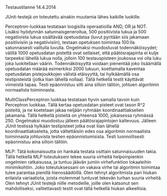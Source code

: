 Testaustilanne 14.4.2014

JUnit-testejä on toteutettu ainakin muutamia lähes kaikille luokille.

Perceptron-luokkaa testataan loogisilla operaatioilla AND, OR ja NOT. Lisäksi hyödynnän satunnaisgeneroitua, 500 positiivista lukua ja 500 negatiivista lukua sisältävää opetusdataa (luvut pyritään siis jakamaan positiivisiin ja negatiivisiin), testaan opetuksen toimintaa 100:lla satunnaisesti valitulla luvulla. Ongelmaksi muodostuvat todennäköisyydet; välillä 1000 opetusdatan pistettä ovat sellaiset, että päätösrajapinta ei kulje tarpeeksi lähellä lukua nolla, jolloin 100 testauspisteen joukossa voi olla luku joka luokitellaan väärin. Todennäköisyyttä voidaan pienentää joko lisäämällä opetusdatan määrää esimerkiksi 2000 lukuun, koettamalla kaventaa opetusdatan pistejoukkojen välistä etäisyyttä, tai hylkäämällä osa testipisteistä (jotka liian lähellä nollaa). Tällä hetkellä testit käyttävät viimeistä tapaa. Testi epäonnistuu silti aina silloin tällöin, johtuen algoritmin normaalista toiminnasta.

MultiClassPerceptron luokkaa testataan hyvin samalla tavoin kuin Perceptron luokkaa. Tällä kertaa opetusdatan pisteet ovat tason R^2 pisteitä, ja ne koetetaan jakaa neljään ryhmään koordinaattiakselien jakamana. Tällä hetkellä pisteitä on yhteensä 1000, jokaisessa ryhmässä 250. Ongelmaksi muodostuu jälleen päätösrajapintojen kaltevuus. Jälleen JUnit testissä hylkään testipisteet jotka ovat liian lähellä koordinaattiakseleita, jotta vältettäisiin edes osa algoritmin normaalista toiminnasta johtuvista testien epäonnistumisista. Testi luonnollisesti epäonnistuu aina silloin tällöin.

MLP: Tätä kokonaisuutta on hankala testata osittain satunnaisuuden takia. Tällä hetkellä MLP toteutukseni tekee suuria virheitä helpoinpienkin ongelmien ratkaisussa, ja tuntuu jäävän jumiin virhefunktion lokaaleihin minimikohtiin. Joko toteutuksessani on vakava virhe tai algoritmin toimintaa tulee parantaa pienillä hienosäädöillä. Olen tehnyt algoritmista pari hiukan erilaista variaatiota, joista molemmat tuntuvat tekevän turhan suuria virheitä. Olen tehnyt JUnit testejä niille metodeille, joille olen katsonut sen mahdolliseksi, valitettavasti testit ovat tällä hetkellä hiukan alkeellisia.
